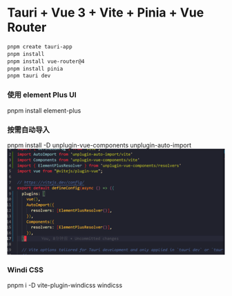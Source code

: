 # Tauri + Vue 3 + Vite + Pinia + Vue Router
```bash
pnpm create tauri-app
pnpm install
pnpm install vue-router@4
pnpm install pinia
pnpm tauri dev
```

### 使用 element Plus UI
pnpm install element-plus
### 按需自动导入
pnpm install -D unplugin-vue-components unplugin-auto-import
![图 0](images/62ca42abe89c3d95836e1e996d8f887cf4ee8641abc2e1e236d5b4242be64762.png)  
### Windi CSS
pnpm i -D vite-plugin-windicss windicss


